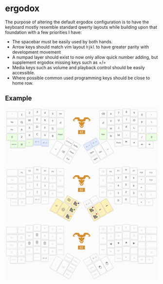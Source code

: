 # ergodox
The purpose of altering the default ergodox configuration is to have the keyboard mostly resemble standard qwerty layouts while building upon that foundation with a few priorities I have:

- The spacebar must be easily used by both hands.
- Arrow keys should match vim layout `hjkl` to have greater parity with development movement
- A numpad layer should exist to now only allow quick number adding, but supplement ergodox missing keys such as +/=
- Media keys such as volume and playback control should be easily accessible.
- Where possible common used programming keys should be close to home row.

## Example

![Screenshot Of Layer 1](./layer1.png)
![Screenshot Of Layer 2](./layer2.png)
![Screenshot Of Layer 3](./layer3.png)
